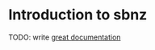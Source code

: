 # Introduction to sbnz

TODO: write [great documentation](http://jacobian.org/writing/what-to-write/)
